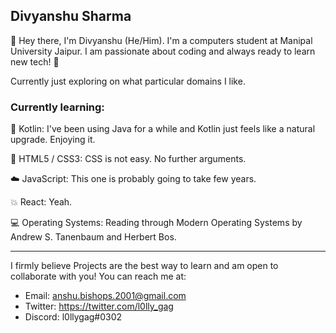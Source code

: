 ## Divyanshu Sharma

:wave: Hey there, I'm Divyanshu (He/Him). I'm a computers student at Manipal University Jaipur. I am passionate about coding and always ready to learn new tech! :robot:

Currently just exploring on what particular domains I like.

### Currently learning:

:sparkling_heart: Kotlin: I've been using Java for a while and Kotlin just feels like a natural upgrade. Enjoying it.

:floppy_disk: HTML5 / CSS3: CSS is not easy. No further arguments.

:cloud: JavaScript: This one is probably going to take few years.

:boom: React: Yeah.

:computer: Operating Systems: Reading through Modern Operating Systems by Andrew S. Tanenbaum and Herbert Bos.

---

I firmly believe Projects are the best way to learn and am open to collaborate with you!
You can reach me at:
- Email: anshu.bishops.2001@gmail.com
- Twitter: https://twitter.com/l0lly_gag
- Discord: l0llygag#0302


<!--
**l0llygag/l0llygag** is a ✨ _special_ ✨ repository because its `README.md` (this file) appears on your GitHub profile.

Here are some ideas to get you started:

- 🔭 I’m currently working on ...
- 🌱 I’m currently learning ...
- 👯 I’m looking to collaborate on ...
- 🤔 I’m looking for help with ...
- 💬 Ask me about ...
- 📫 How to reach me: ...
- 😄 Pronouns: ...
- ⚡ Fun fact: ...
-->
